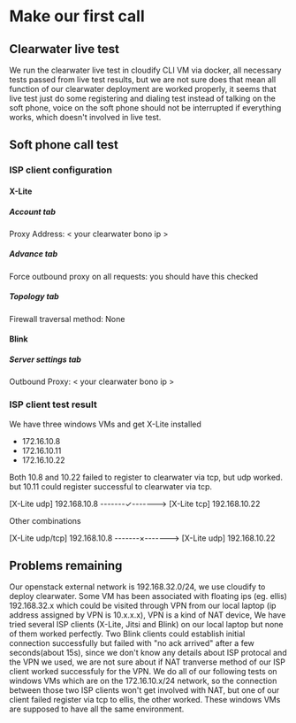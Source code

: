 # Make our first call

## Clearwater live test 
We run the clearwater live test in cloudify CLI VM via docker, all necessary tests passed from live test results, but we are not sure does that mean all function of our clearwater deployment are worked properly, it seems that live test just do some registering and dialing test instead of talking on the soft phone, voice on the soft phone should not be interrupted if everything works, which doesn't involved in live test.

## Soft phone call test

### ISP client configuration

#### X-Lite
##### Account tab
Proxy Address: < your clearwater bono ip >
##### Advance tab
Force outbound proxy on all requests: you should have this checked
##### Topology tab
Firewall traversal method: None

#### Blink
##### Server settings tab
Outbound Proxy: < your clearwater bono ip >

### ISP client test result
We have three windows VMs and get X-Lite installed
- 172.16.10.8
- 172.16.10.11
- 172.16.10.22

Both 10.8 and 10.22 failed to register to clearwater via tcp, but udp worked. but 10.11 could register successful to clearwater via tcp.

[X-Lite udp] 192.168.10.8 -------✓-------> [X-Lite tcp] 192.168.10.22

Other combinations

[X-Lite udp/tcp] 192.168.10.8 -------×-------> [X-Lite udp] 192.168.10.22

## Problems remaining 
Our openstack external network is 192.168.32.0/24, we use cloudify to deploy clearwater. Some VM has been associated with  floating ips (eg. ellis) 192.168.32.x which could be visited through VPN from our local laptop (ip address assigned by VPN is 10.x.x.x), VPN is a kind of NAT device, We have tried several ISP clients (X-Lite, Jitsi and Blink) on our local laptop but none of them worked perfectly. Two Blink clients could establish initial connection successfully but failed with "no ack arrived" after a few seconds(about 15s), since we don't know any details about ISP protocal and the VPN we used, we are not sure about if NAT tranverse method of our ISP client worked successfuly for the VPN. We do all of our following tests on windows VMs which are on the 172.16.10.x/24 network, so the connection between those two ISP clients won't get involved with NAT, but one of our client failed register via tcp to ellis, the other worked. These windows VMs are supposed to have all the same environment.


